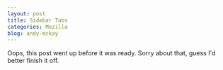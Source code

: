 ```yaml
---
layout: post
title: Sidebar Tabs
categories: Mozilla
blog: andy-mckay
---
```


Oops, this post went up before it was ready. Sorry about that, guess I'd better finish it off.
